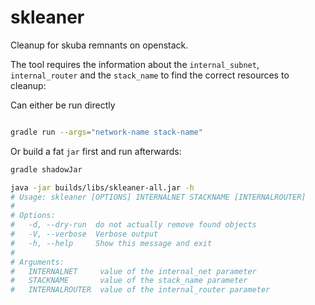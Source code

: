 # skleaner

Cleanup for skuba remnants on openstack.

The tool requires the information about the `internal_subnet`, `internal_router` and the 
`stack_name` to find the correct resources to cleanup:

Can either be run directly

```sh

gradle run --args="network-name stack-name"
```

Or build a fat `jar` first and run afterwards:

```sh
gradle shadowJar

java -jar builds/libs/skleaner-all.jar -h
# Usage: skleaner [OPTIONS] INTERNALNET STACKNAME [INTERNALROUTER]
# 
# Options:
#   -d, --dry-run  do not actually remove found objects
#   -V, --verbose  Verbose output
#   -h, --help     Show this message and exit
# 
# Arguments:
#   INTERNALNET     value of the internal_net parameter
#   STACKNAME       value of the stack_name parameter
#   INTERNALROUTER  value of the internal_router parameter
```
